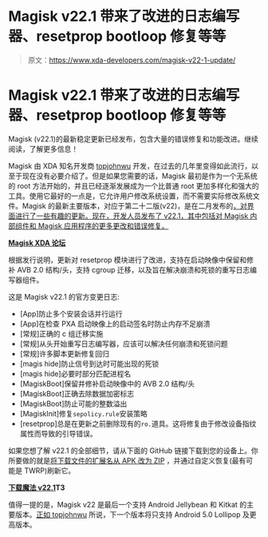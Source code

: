 # Magisk v22.1 带来了改进的日志编写器、resetprop bootloop 修复等等

> 原文：<https://www.xda-developers.com/magisk-v22-1-update/>

# Magisk v22.1 带来了改进的日志编写器、resetprop bootloop 修复等等

Magisk (v22.1)的最新稳定更新已经发布，包含大量的错误修复和功能改进。继续阅读，了解更多信息！

Magisk 由 XDA 知名开发商 [topjohnwu](https://forum.xda-developers.com/m/topjohnwu.4470081/) 开发，在过去的几年里变得如此流行，以至于现在没有必要介绍了。但是如果您需要的话，Magisk 最初是作为一个无系统的 root 方法开始的，并且已经逐渐发展成为一个比普通 root 更加多样化和强大的工具。使用它最好的一点是，它允许用户修改系统设置，而不需要实际修改系统文件。Magisk 的最新主要版本，对应于第二十二版(v22)，是在二月发布的[，对界面进行了一些有趣的更新。现在，开发人员发布了 v22.1，其中包括对 Magisk 内部组件和 Magisk 应用程序的更多更改和错误修复。](https://www.xda-developers.com/magisk-v22-release-samsung-galaxy-s21-support/)

**[Magisk XDA 论坛](https://forum.xda-developers.com/f/magisk.5903/)**

根据发行说明，更新对 resetprop 模块进行了改进，支持在启动映像中保留和修补 AVB 2.0 结构/头，支持 cgroup 迁移，以及旨在解决崩溃和死锁的重写日志编写器组件。

这是 Magisk v22.1 的官方变更日志:

*   [App]防止多个安装会话并行运行
*   [App]在检查 PXA 启动映像上的启动签名时防止内存不足崩溃
*   [常规]正确的 c 组迁移实施
*   [常规]从头开始重写日志编写器，应该可以解决任何崩溃和死锁问题
*   [常规]许多脚本更新修复回归
*   [magis hide]防止信号到达时可能出现的死锁
*   [magis hide]必要时部分匹配进程名
*   [MagiskBoot]保留并修补启动映像中的 AVB 2.0 结构/头
*   [MagiskBoot]正确去除数据加密标志
*   [MagiskBoot]防止可能的整数溢出
*   [MagiskInit]修复`sepolicy.rule`安装策略
*   [resetprop]总是在更新之前删除现有的`ro.`道具。这将修复由于修改设备指纹属性而导致的引导错误。

如果您想了解 v22.1 的全部细节，请从下面的 GitHub 链接下载到您的设备上。你所要做的就是[将下载文件的扩展名从 APK 改为 ZIP](https://www.xda-developers.com/install-magisk-manager-without-separate-zip/) ，并通过自定义恢复(最有可能是 TWRP)刷新它。

**[下载魔法 v22.1](https://github.com/topjohnwu/Magisk/releases/tag/v22.1)T3**

值得一提的是，Magisk v22 是最后一个支持 Android Jellybean 和 Kitkat 的主要版本。[正如 topjohnwu](https://twitter.com/topjohnwu/status/1379393206157197315) 所说，下一个版本将只支持 Android 5.0 Lollipop 及更高版本。
